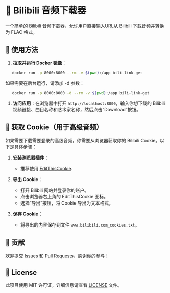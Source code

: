 # 🎵 Bilibili 音频下载器

一个简单的 Bilibili 音频下载器，允许用户直接输入URL从 Bilibili 下载音频并转换为 FLAC 格式。

## 🚀 使用方法

1. **拉取并运行 Docker 镜像**：

```bash
   docker run -p 8000:8000 --rm -v $(pwd):/app bili-link-get
```

   如果需要在后台运行，请添加 -d 参数：

```bash
   docker run -p 8000:8000 -d --rm -v $(pwd):/app bili-link-get
```

1. **访问应用**：在浏览器中打开 `http://localhost:8000`，输入你想下载的 Bilibili 视频链接、曲目名称和艺术家名称，然后点击“Download”按钮。

## 🍪 获取 Cookie（用于高级音频）

如果需要下载需要登录的高级音频，你需要从浏览器获取你的 Bilibili Cookie。以下是具体步骤：

1. **安装浏览器插件**：
   - 推荐使用 [EditThisCookie](https://chrome.google.com/webstore/detail/editthiscookie/).

2. **导出 Cookie**：
   - 打开 Bilibili 网站并登录你的账户。
   - 点击浏览器右上角的 EditThisCookie 图标。
   - 选择“导出”按钮，将 Cookie 导出为文本格式。

3. **保存 Cookie**：
   - 将导出的内容保存到文件 `www.bilibili.com_cookies.txt`。


## 🤝 贡献

欢迎提交 Issues 和 Pull Requests，感谢你的参与！

## 📜 License

此项目使用 MIT 许可证，详细信息请查看 [LICENSE](LICENSE) 文件。
